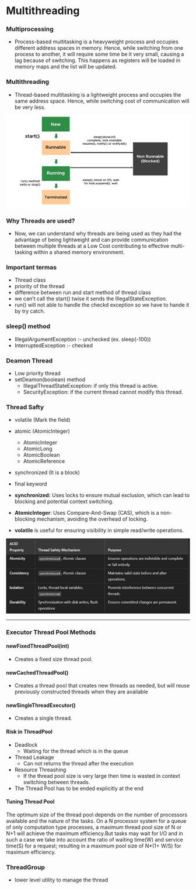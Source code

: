 # Multithreading

### Multiprocessing 
- Process-based multitasking is a heavyweight process and occupies different address spaces in memory. Hence, while switching from one process to another, it will require some time be it very small, causing a lag because of switching. This happens as registers will be loaded in memory maps and the list will be updated.
### Multithreading 
- Thread-based multitasking is a lightweight process and occupies the same address space. Hence, while switching cost of communication will be very less.

![alt text](image-3.png)

### Why Threads are used? 
- Now, we can understand why threads are being used as they had the advantage of being lightweight and can provide communication between multiple threads at a Low Cost contributing to effective multi-tasking within a shared memory environment. 

### Important termas
- Thread class
- priority of the thread
- difference between run and start method of thread class
- we can't call the start() twise it sends the IllegalStateException.
- run() will not able to handle the checkd exception so we have to hande it by try catch.

### sleep() method
- IllegalArgumentException :- unchecked (ex. sleep(-100))
- InterruptedException :- checked

### Deamon Thread
- Low priority thread
- setDeamon(boolean) method
    - IllegalThreadStateException: if only this thread is active.
    - SecurityException: if the current thread cannot modify this thread.

### Thread Safty
- volatile (Mark the field)
- atomic (AtomicInteger)
    - AtomicInteger
    - AtomicLong
    - AtomicBoolean
    - AtomicReference
- synchronized (It is a block)
- final keyword
    
- **synchronized:** Uses locks to ensure mutual exclusion, which can lead to blocking and potential context switching.
- **AtomicInteger**: Uses Compare-And-Swap (CAS), which is a non-blocking mechanism, avoiding the overhead of locking.
- **volatile** is useful for ensuring visibility in simple read/write operations.

![alt text](image.png)

---
### Executor Thread Pool Methods

#### newFixedThreadPool(int)          
- Creates a fixed size thread pool.
#### newCachedThreadPool()
- Creates a thread pool that creates new threads as needed, but will reuse previously constructed threads when they are available
#### newSingleThreadExecutor()
- Creates a single thread. 
#### Risk in ThreadPool
- Deadlock
    - Waiting for the thread which is in the queue
- Thread Leakage
    - Can not returns the thread after the execution
- Resource Threashing
    - If the thread pool size is very large then time is wasted in context switching between threads. 
- The Thread Pool has to be ended explicitly at the end

#### Tuning Thread Pool

The optimum size of the thread pool depends on the number of processors available and the nature of the tasks. On a N processor system for a queue of only computation type processes, a maximum thread pool size of N or N+1 will achieve the maximum efficiency.But tasks may wait for I/O and in such a case we take into account the ratio of waiting time(W) and service time(S) for a request; resulting in a maximum pool size of N*(1+ W/S) for maximum efficiency.

### ThreadGroup
- lower level utility to manage the thread